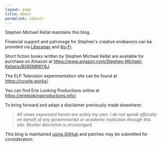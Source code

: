 ```yaml
---
layout: page
title: About
permalink: /about/
---
```


Stephen Michael Kellat maintains this blog.  

Financial support and patronage for Stephen's creative endeavors can be provided via [Liberapay](https://liberapay.com/smkellat) and [Ko-Fi](https://ko-fi.com/smkellat).

Short fiction books written by Stephen Michael Kellat are available for purchase on Amazon at <https://www.amazon.com/Stephen-Michael-Kellat/e/B085MR8Y8J>.

The ELP Television experimentation site can be found at <https://coyote.works/>.  

You can find Erie Looking Productions online at <https://erielookingproductions.info/>.  

To bring forward and adapt a disclaimer previously made elsewhere:  

>*All views expressed herein are solely my own.  I do not speak officially on behalf of any governmental or academic institution through this site.  Reader discretion is encouraged.*  

This blog is maintained [using GitHub](https://github.com/skellat/new-blog-post-tweety) and patches may be submitted for consideration.